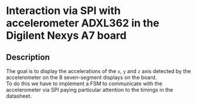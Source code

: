 # Interaction via SPI with accelerometer ADXL362 in the Digilent Nexys A7 board
## Description
The goal is to display the accelerations of the `x`, `y` and `z` axis detected by the accelerometer on the 8 seven-segment displays on the board.  
To do this we have to implement a FSM to communicate with the accelerometer via SPI paying particular attention to the timings in the datasheet.
